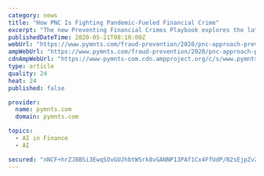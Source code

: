 ```yaml
---
category: news
title: "How PNC Is Fighting Pandemic-Fueled Financial Crime"
excerpt: "The new Preventing Financial Crimes Playbook explores the latest developments, including a rise in financial fraud related to the ongoing COVID-19 pandemic."
publishedDateTime: 2020-05-21T08:10:00Z
webUrl: "https://www.pymnts.com/fraud-prevention/2020/pnc-approach-preventing-financial-crime/"
ampWebUrl: "https://www.pymnts.com/fraud-prevention/2020/pnc-approach-preventing-financial-crime/amp/"
cdnAmpWebUrl: "https://www-pymnts-com.cdn.ampproject.org/c/s/www.pymnts.com/fraud-prevention/2020/pnc-approach-preventing-financial-crime/amp/"
type: article
quality: 24
heat: 24
published: false

provider:
  name: pymnts.com
  domain: pymnts.com

topics:
  - AI in Finance
  - AI

secured: "nNCF+hrZJ8BSi3EwqSOvGUJhbtWSrk8vGANNP13PAf1Cx4FfUdP/N2sEjpZvZvWa92QNvLAZO97uIbP7svVy7ITLZGcrdvqDPrYnbsQEMteomZvPAA4D/uXP6ijVtODf3Dq1VFgpYF20MYrzTHCoLyAHCrogDwxluklZKc+GvrofB0Qr+d0OjacO1YCKehVSwR3RrfF++5LWDYKII7yOdh5voVcBLaR/lOGhkq2PqxxUv9hK4TqGh+if3EpOq2G20Mgh8FQJgnd8jxrK2WESExrpTXOcuzz01IOupPg8dS6I3WLcQSF7WN0eJgRHOcBnneC+Oul7a4OmKdX6KooASQZzRiyu1SRuogZHxa1r8NayqdNkGu8HXKSgqkDCyEU52v3qGA7wsI0jV0XSV0D9qZ3WkfBLYjv5ssNbwY9ArIQcunF94RJXYNjiLEGa1itwJh9KyY5fUxrl7TKaJEQ+yojqfbB3QQvdMh9BWFOKt7I=;fy6wK0b6llWjF7Wuftf+Tw=="
---
```


